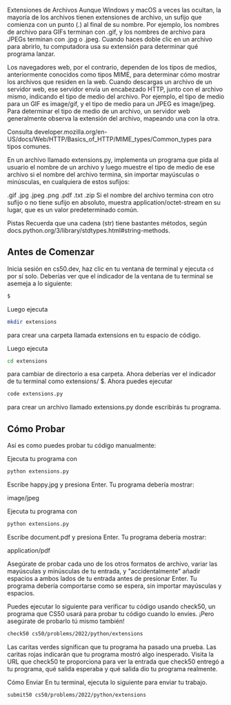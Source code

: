 Extensiones de Archivos
Aunque Windows y macOS a veces las ocultan, la mayoría de los archivos tienen extensiones de archivo, un sufijo que comienza con un punto (.) al final de su nombre. Por ejemplo, los nombres de archivo para GIFs terminan con .gif, y los nombres de archivo para JPEGs terminan con .jpg o .jpeg. Cuando haces doble clic en un archivo para abrirlo, tu computadora usa su extensión para determinar qué programa lanzar.

Los navegadores web, por el contrario, dependen de los tipos de medios, anteriormente conocidos como tipos MIME, para determinar cómo mostrar los archivos que residen en la web. Cuando descargas un archivo de un servidor web, ese servidor envía un encabezado HTTP, junto con el archivo mismo, indicando el tipo de medio del archivo. Por ejemplo, el tipo de medio para un GIF es image/gif, y el tipo de medio para un JPEG es image/jpeg. Para determinar el tipo de medio de un archivo, un servidor web generalmente observa la extensión del archivo, mapeando una con la otra.

Consulta developer.mozilla.org/en-US/docs/Web/HTTP/Basics_of_HTTP/MIME_types/Common_types para tipos comunes.

En un archivo llamado extensions.py, implementa un programa que pida al usuario el nombre de un archivo y luego muestre el tipo de medio de ese archivo si el nombre del archivo termina, sin importar mayúsculas o minúsculas, en cualquiera de estos sufijos:

.gif
.jpg
.jpeg
.png
.pdf
.txt
.zip
Si el nombre del archivo termina con otro sufijo o no tiene sufijo en absoluto, muestra application/octet-stream en su lugar, que es un valor predeterminado común.

Pistas
Recuerda que una cadena (str) tiene bastantes métodos, según docs.python.org/3/library/stdtypes.html#string-methods.

## Antes de Comenzar

Inicia sesión en cs50.dev, haz clic en tu ventana de terminal y ejecuta `cd` por sí solo. Deberías ver que el indicador de la ventana de tu terminal se asemeja a lo siguiente:

```bash
$
```

Luego ejecuta

```bash
mkdir extensions
```

para crear una carpeta llamada extensions en tu espacio de código.

Luego ejecuta

```bash
cd extensions
```

para cambiar de directorio a esa carpeta. Ahora deberías ver el indicador de tu terminal como extensions/ $. Ahora puedes ejecutar

```bash
code extensions.py
```

para crear un archivo llamado extensions.py donde escribirás tu programa.

## Cómo Probar

Así es como puedes probar tu código manualmente:

Ejecuta tu programa con

```bash
python extensions.py
```

Escribe happy.jpg y presiona Enter. Tu programa debería mostrar:

image/jpeg

Ejecuta tu programa con

```bash
python extensions.py
```

Escribe document.pdf y presiona Enter. Tu programa debería mostrar:

application/pdf

Asegúrate de probar cada uno de los otros formatos de archivo, variar las mayúsculas y minúsculas de tu entrada, y "accidentalmente" añadir espacios a ambos lados de tu entrada antes de presionar Enter. Tu programa debería comportarse como se espera, sin importar mayúsculas y espacios.

Puedes ejecutar lo siguiente para verificar tu código usando check50, un programa que CS50 usará para probar tu código cuando lo envíes. ¡Pero asegúrate de probarlo tú mismo también!

```bash
check50 cs50/problems/2022/python/extensions
```

Las caritas verdes significan que tu programa ha pasado una prueba. Las caritas rojas indicarán que tu programa mostró algo inesperado. Visita la URL que check50 te proporciona para ver la entrada que check50 entregó a tu programa, qué salida esperaba y qué salida dio tu programa realmente.

Cómo Enviar
En tu terminal, ejecuta lo siguiente para enviar tu trabajo.

```bash
submit50 cs50/problems/2022/python/extensions
```
